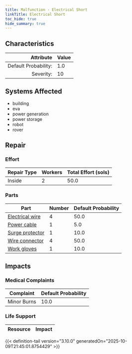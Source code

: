 ```yaml
---
title: Malfunction - Electrical Short
linkTitle: Electrical Short
toc_hide: true
hide_summary: true
---
```

<!-- This is generated by the MarsSim HelpGenertor, do not edit. -->

## Characteristics

| Attribute      | Value |
|--------:|:------|
|Default Probability:|1.0|
|Severity:|10|

## Systems Affected 
- building
- eva
- power generation
- power storage
- robot
- rover

## Repair

### Effort
|Repair Type|Workers|Total Effort (sols)|
|---|---|---|
|Inside|2|50.0|

### Parts
|Part|Number|Default Probability|
|---|---|---|
|[Electrical wire](/docs/definitions/part/electrical-wire)|4|50.0|
|[Power cable](/docs/definitions/part/power-cable)|1|5.0|
|[Surge protector](/docs/definitions/part/surge-protector)|1|10.0|
|[Wire connector](/docs/definitions/part/wire-connector)|4|50.0|
|[Work gloves](/docs/definitions/part/work-gloves)|1|10.0|

## Impacts

### Medical Complaints
|Complaint|Default Probability|
|---|---|
|Minor Burns|10.0|

### Life Support
|Resource|Impact|
|---|---|


{{< definition-tail version="3.10.0" generatedOn="2025-10-09T21:45:01.8754429" >}}


